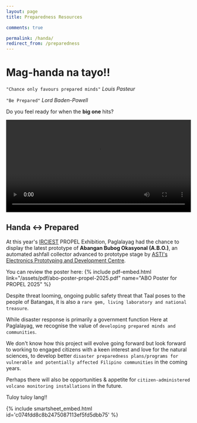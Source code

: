 ```yaml
---
layout: page
title: Preparedness Resources

comments: true

permalink: /handa/
redirect_from: /preparedness
---
```


# Mag-handa na tayo!!

`"Chance only favours prepared minds"` *Louis Pasteur*

`"Be Prepared"` *Lord Baden-Powell*

Do you feel ready for when the **big one** hits?

<div class="video-content" height="100vh">
  <video
    width="100%" 
    height= auto
    max-height= "100%"
    frameborder="0" 
    controls 
    allowfullscreen>
    Your browser does not have a video player.
    <source src="/assets/video/tara-na.mp4" type="video/mp4"/>
  </video>
</div>

## Handa <-> Prepared
At this year's [IRCIEST](https://irciest.batstateu.edu.ph/) PROPEL Exhibition, Paglalayag had the chance to display the latest prototype of **Abangan Bubog Okasyonal (A.B.O.)**, an automated ashfall collector advanced to prototype stage by [ASTI's Electronics Prototyping and Development Centre](https://asti.dost.gov.ph/projects/epdc/).

You can review the poster here:
{% include pdf-embed.html link="/assets/pdf/abo-poster-propel-2025.pdf" name="ABO Poster for PROPEL 2025" %}

Despite threat looming, ongoing public safety threat that Taal poses to the people of Batangas, it is also a `rare gem, living laboratory and national treasure`.

While disaster response is primarily a government function Here at Paglalayag, we recognise the value of `developing prepared minds and communities`.

We don't know how this project will evolve going forward but look forward to working to engaged citizens with a keen interest and love for the natural sciences, to develop better `disaster preparedness plans/programs for vulnerable and potentially affected Filipino communities` in the coming years.

Perhaps there will also be opportunities & appetite for `citizen-administered volcano monitoring installations` in the future.

Tuloy tuloy lang!!

{% include smartsheet_embed.html id='c074fdd8c8b2475087113ef5fd5dbb75' %}

